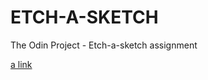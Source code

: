 # ETCH-A-SKETCH
The Odin Project - Etch-a-sketch assignment

[a link](https://jmully-hub.github.io/ETCH-A-SKETCH/)
